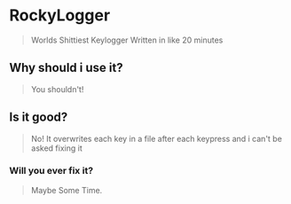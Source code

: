 # RockyLogger
> Worlds Shittiest Keylogger Written in like 20 minutes
## Why should i use it?
> You shouldn't!
## Is it good?
> No! It overwrites each key in a file after each keypress and i can't be asked fixing it
### Will you ever fix it?
> Maybe Some Time.
